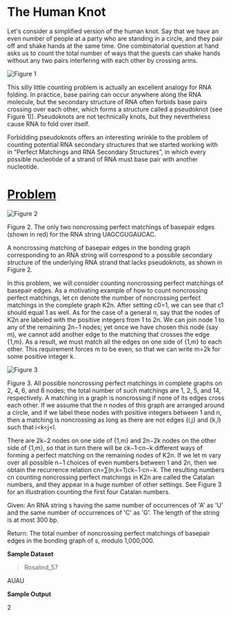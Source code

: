 # The Human Knot

Let's consider a simplified version of the human knot. Say that we have an even number of people at a party who are standing in a circle, and they pair off and shake hands at the same time. One combinatorial question at hand asks us to count the total number of ways that the guests can shake hands without any two pairs interfering with each other by crossing arms.

![Figure 1](http://rosalind.info/media/problems/cat/pseudoknot.png)

This silly little counting problem is actually an excellent analogy for RNA folding. In practice, base pairing can occur anywhere along the RNA molecule, but the secondary structure of RNA often forbids base pairs crossing over each other, which forms a structure called a pseudoknot (see Figure 1)). Pseudoknots are not technically knots, but they nevertheless cause RNA to fold over itself.

Forbidding pseudoknots offers an interesting wrinkle to the problem of counting potential RNA secondary structures that we started working with in “Perfect Matchings and RNA Secondary Structures”, in which every possible nucleotide of a strand of RNA must base pair with another nucleotide.

# [Problem](http://rosalind.info/problems/cat/)

![Figure 2](http://rosalind.info/media/problems/cat/noncrossing_bonding_perfect.png)

Figure 2. The only two noncrossing perfect matchings of basepair edges (shown in red) for the RNA string UAGCGUGAUCAC.

A noncrossing matching of basepair edges in the bonding graph corresponding to an RNA string will correspond to a possible secondary structure of the underlying RNA strand that lacks pseudoknots, as shown in Figure 2.

In this problem, we will consider counting noncrossing perfect matchings of basepair edges. As a motivating example of how to count noncrossing perfect matchings, let cn denote the number of noncrossing perfect matchings in the complete graph K2n. After setting c0=1, we can see that c1 should equal 1 as well. As for the case of a general n, say that the nodes of K2n are labeled with the positive integers from 1 to 2n. We can join node 1 to any of the remaining 2n−1 nodes; yet once we have chosen this node (say m), we cannot add another edge to the matching that crosses the edge {1,m}. As a result, we must match all the edges on one side of {1,m} to each other. This requirement forces m to be even, so that we can write m=2k for some positive integer k.

![Figure 3](http://rosalind.info/media/problems/cat/catalan.png)

Figure 3. All possible noncrossing perfect matchings in complete graphs on 2, 4, 6, and 8 nodes; the total number of such matchings are 1, 2, 5, and 14, respectively.
A matching in a graph is noncrossing if none of its edges cross each other. If we assume that the n nodes of this graph are arranged around a circle, and if we label these nodes with positive integers between 1 and n, then a matching is noncrossing as long as there are not edges {i,j} and {k,l} such that i<k<j<l.

There are 2k−2 nodes on one side of {1,m} and 2n−2k nodes on the other side of {1,m}, so that in turn there will be ck−1⋅cn−k different ways of forming a perfect matching on the remaining nodes of K2n. If we let m vary over all possible n−1 choices of even numbers between 1 and 2n, then we obtain the recurrence relation cn=∑(n,k=1)ck−1⋅cn−k. The resulting numbers cn counting noncrossing perfect matchings in K2n are called the Catalan numbers, and they appear in a huge number of other settings. See Figure 3 for an illustration counting the first four Catalan numbers.

Given: An RNA string s having the same number of occurrences of 'A' as 'U' and the same number of occurrences of 'C' as 'G'. The length of the string is at most 300 bp.

Return: The total number of noncrossing perfect matchings of basepair edges in the bonding graph of s, modulo 1,000,000.

**Sample Dataset**

>Rosalind_57

AUAU

**Sample Output**

2